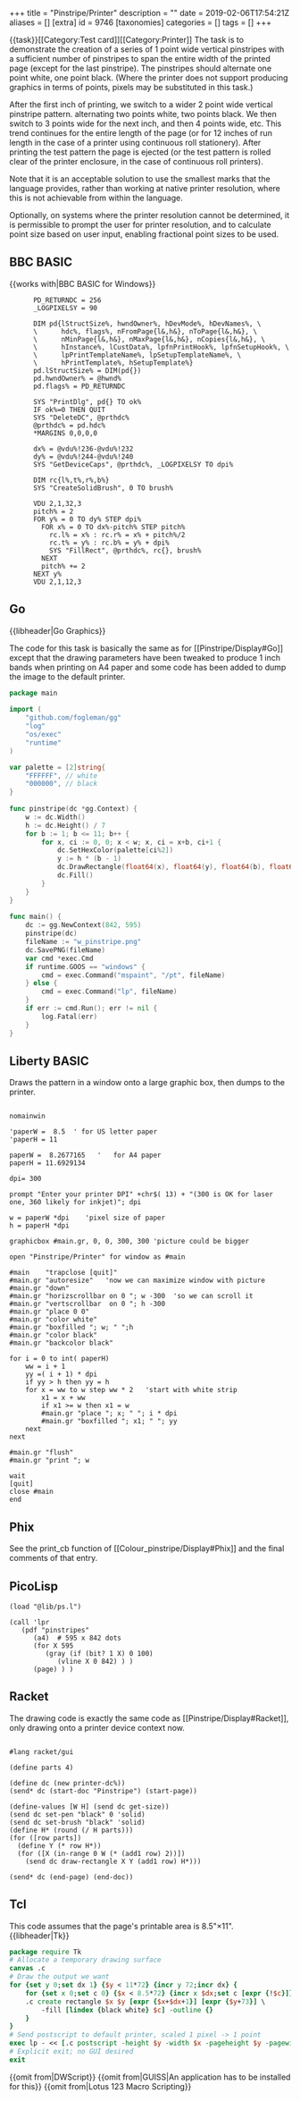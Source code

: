 +++
title = "Pinstripe/Printer"
description = ""
date = 2019-02-06T17:54:21Z
aliases = []
[extra]
id = 9746
[taxonomies]
categories = []
tags = []
+++

{{task}}[[Category:Test card]][[Category:Printer]]
The task is to demonstrate the creation of a series of 1 point wide vertical pinstripes with a sufficient number of pinstripes to span the entire width of the printed page (except for the last pinstripe). The pinstripes should alternate one point white, one point black. (Where the printer does not support producing graphics in terms of points, pixels may be substituted in this task.)

After the first inch of printing, we switch to a wider 2 point wide vertical pinstripe pattern. alternating two points white, two points black. We then switch to 3 points wide for the next inch, and then 4 points wide, etc. This trend continues for the entire length of the page (or for 12 inches of run length in the case of a printer using continuous roll stationery). After printing the test pattern the page is ejected (or the test pattern is rolled clear of the printer enclosure, in the case of continuous roll printers).

Note that it is an acceptable solution to use the smallest marks that the language provides, rather than working at native printer resolution, where this is not achievable from within the language.

Optionally, on systems where the printer resolution cannot be determined, it is permissible to prompt the user for printer resolution, and to calculate point size based on user input, enabling fractional point sizes to be used.


## BBC BASIC

{{works with|BBC BASIC for Windows}}

```bbcbasic
      PD_RETURNDC = 256
      _LOGPIXELSY = 90
      
      DIM pd{lStructSize%, hwndOwner%, hDevMode%, hDevNames%, \
      \      hdc%, flags%, nFromPage{l&,h&}, nToPage{l&,h&}, \
      \      nMinPage{l&,h&}, nMaxPage{l&,h&}, nCopies{l&,h&}, \
      \      hInstance%, lCustData%, lpfnPrintHook%, lpfnSetupHook%, \
      \      lpPrintTemplateName%, lpSetupTemplateName%, \
      \      hPrintTemplate%, hSetupTemplate%}
      pd.lStructSize% = DIM(pd{})
      pd.hwndOwner% = @hwnd%
      pd.flags% = PD_RETURNDC
      
      SYS "PrintDlg", pd{} TO ok%
      IF ok%=0 THEN QUIT
      SYS "DeleteDC", @prthdc%
      @prthdc% = pd.hdc%
      *MARGINS 0,0,0,0
      
      dx% = @vdu%!236-@vdu%!232
      dy% = @vdu%!244-@vdu%!240
      SYS "GetDeviceCaps", @prthdc%, _LOGPIXELSY TO dpi%
      
      DIM rc{l%,t%,r%,b%}
      SYS "CreateSolidBrush", 0 TO brush%
      
      VDU 2,1,32,3
      pitch% = 2
      FOR y% = 0 TO dy% STEP dpi%
        FOR x% = 0 TO dx%-pitch% STEP pitch%
          rc.l% = x% : rc.r% = x% + pitch%/2
          rc.t% = y% : rc.b% = y% + dpi%
          SYS "FillRect", @prthdc%, rc{}, brush%
        NEXT
        pitch% += 2
      NEXT y%
      VDU 2,1,12,3
```



## Go

{{libheader|Go Graphics}}


The code for this task is basically the same as for [[Pinstripe/Display#Go]] except that the drawing parameters have been tweaked to produce 1 inch bands when printing on A4 paper and some code has been added to dump the image to the default printer.

```go
package main
 
import (
    "github.com/fogleman/gg"
    "log"
    "os/exec"
    "runtime"
)

var palette = [2]string{
    "FFFFFF", // white
    "000000", // black    
}
 
func pinstripe(dc *gg.Context) {
    w := dc.Width()
    h := dc.Height() / 7
    for b := 1; b <= 11; b++ {
        for x, ci := 0, 0; x < w; x, ci = x+b, ci+1 {
            dc.SetHexColor(palette[ci%2])
            y := h * (b - 1)
            dc.DrawRectangle(float64(x), float64(y), float64(b), float64(h))
            dc.Fill()
        }
    }
}
 
func main() {
    dc := gg.NewContext(842, 595)
    pinstripe(dc)
    fileName := "w_pinstripe.png"
    dc.SavePNG(fileName)
    var cmd *exec.Cmd
    if runtime.GOOS == "windows" {
        cmd = exec.Command("mspaint", "/pt", fileName)
    } else {
        cmd = exec.Command("lp", fileName)
    }
    if err := cmd.Run(); err != nil {
        log.Fatal(err)
    }
}
```



## Liberty BASIC

Draws the pattern in a window onto a large graphic box, then dumps to the printer.

```lb

nomainwin

'paperW =  8.5  ' for US letter paper
'paperH = 11

paperW =  8.2677165   '   for A4 paper
paperH = 11.6929134

dpi= 300

prompt "Enter your printer DPI" +chr$( 13) + "(300 is OK for laser one, 360 likely for inkjet)"; dpi

w = paperW *dpi    'pixel size of paper
h = paperH *dpi

graphicbox #main.gr, 0, 0, 300, 300 'picture could be bigger

open "Pinstripe/Printer" for window as #main

#main    "trapclose [quit]"
#main.gr "autoresize"   'now we can maximize window with picture
#main.gr "down"
#main.gr "horizscrollbar on 0 "; w -300  'so we can scroll it
#main.gr "vertscrollbar  on 0 "; h -300
#main.gr "place 0 0"
#main.gr "color white"
#main.gr "boxfilled "; w; " ";h
#main.gr "color black"
#main.gr "backcolor black"

for i = 0 to int( paperH)
    ww = i + 1
    yy =( i + 1) * dpi
    if yy > h then yy = h
    for x = ww to w step ww * 2   'start with white strip
        x1 = x + ww
        if x1 >= w then x1 = w
        #main.gr "place "; x; " "; i * dpi
        #main.gr "boxfilled "; x1; " "; yy
    next
next

#main.gr "flush"
#main.gr "print "; w

wait
[quit]
close #main
end

```



## Phix

See the print_cb function of [[Colour_pinstripe/Display#Phix]] and the final comments of that entry.


## PicoLisp



```PicoLisp
(load "@lib/ps.l")

(call 'lpr
   (pdf "pinstripes"
      (a4)  # 595 x 842 dots
      (for X 595
         (gray (if (bit? 1 X) 0 100)
            (vline X 0 842) ) )
      (page) ) )
```



## Racket

The drawing code is exactly the same code as [[Pinstripe/Display#Racket]], only
drawing onto a printer device context now.

```Racket

#lang racket/gui

(define parts 4)

(define dc (new printer-dc%))
(send* dc (start-doc "Pinstripe") (start-page))

(define-values [W H] (send dc get-size))
(send dc set-pen "black" 0 'solid)
(send dc set-brush "black" 'solid)
(define H* (round (/ H parts)))
(for ([row parts])
  (define Y (* row H*))
  (for ([X (in-range 0 W (* (add1 row) 2))])
    (send dc draw-rectangle X Y (add1 row) H*)))

(send* dc (end-page) (end-doc))

```



## Tcl


This code assumes that the page's printable area is 8.5"&times;11".
{{libheader|Tk}}

```tcl
package require Tk
# Allocate a temporary drawing surface
canvas .c
# Draw the output we want 
for {set y 0;set dx 1} {$y < 11*72} {incr y 72;incr dx} {
    for {set x 0;set c 0} {$x < 8.5*72} {incr x $dx;set c [expr {!$c}]} {
	.c create rectangle $x $y [expr {$x+$dx+1}] [expr {$y+73}] \
	    -fill [lindex {black white} $c] -outline {}
    }
}
# Send postscript to default printer, scaled 1 pixel -> 1 point
exec lp - << [.c postscript -height $y -width $x -pageheight $y -pagewidth $x]
# Explicit exit; no GUI desired
exit
```


{{omit from|DWScript}}
{{omit from|GUISS|An application has to be installed for this}}
{{omit from|Lotus 123 Macro Scripting}}
